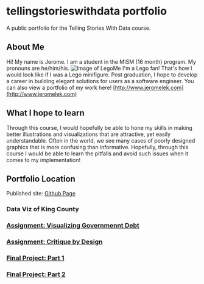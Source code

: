 # tellingstorieswithdata portfolio
A public portfolio for the Telling Stories With Data course.

## About Me
Hi! My name is Jerome. I am a student in the MISM (16 month) program. My pronouns are he/him/his. 
![Image of LegoMe](https://www.jeromelek.com/images/header-background.png)
I'm a Lego fan! That's how I would look like if I was a Lego minifigure. 
Post graduation, I hope to develop a career in building elegant solutions for users as a software engineer. 
You can also view a portfolio of my work here! [http://www.jeromelek.com](http://www.jeromelek.com)

## What I hope to learn
Through this course, I would hopefully be able to hone my skills in making better illustrations and visualizations that are attractive, yet easily understandable. Often in the world, we see many cases of poorly designed graphics that is more confusing than informative. Hopefully, through this course I would be able to learn the pitfalls and avoid such issues when it comes to my implementation!

## Portfolio Location
Published site: [Github Page](https://jeromelek.github.io/tellingstorieswithdataportfolio/)


### Data Viz of King County
<div class="flourish-embed flourish-chart" data-src="visualisation/3707709" data-url="https://flo.uri.sh/visualisation/3707709/embed" aria-label=""><script src="https://public.flourish.studio/resources/embed.js"></script></div>

### [Assignment: Visualizing Governmennt Debt](visualizinggovernmentdebt.md)
### [Assignment: Critique by Design](critiquebydesign.md)  

### [Final Project: Part 1](FinalProjectPartI.md)
### [Final Project: Part 2](FinalProjectPartII.md)

